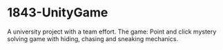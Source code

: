 # 1843-UnityGame
A university project with a team effort. The game: Point and click mystery solving game with hiding, chasing and sneaking mechanics.

